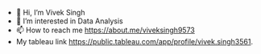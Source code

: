 - 👋 Hi, I’m Vivek Singh
- 👀 I’m interested in Data Analysis 
- 📫 How to reach me https://about.me/viveksingh9573
- My tableau link https://public.tableau.com/app/profile/vivek.singh3561.
